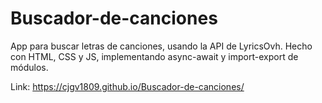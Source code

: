 # Buscador-de-canciones
App para buscar letras de canciones, usando la API de LyricsOvh. Hecho con HTML, CSS y JS, implementando async-await y import-export de módulos.

Link: 
https://cjgv1809.github.io/Buscador-de-canciones/
